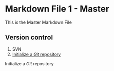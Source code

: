 # Markdown File 1 - Master

This is the Master Markdown File


## Version control
1. SVN
2. [Initialize a _Git_ repository](/MarkDownLinked.md)



Initialize a _Git_ repository
